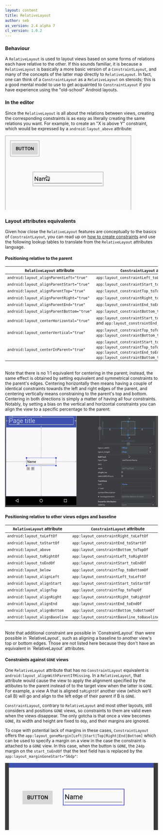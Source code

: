 ```yaml
---
layout: content
title: RelativeLayout
author: seb
as_version: 2.4 alpha 7
cl_version: 1.0.2
---
```


### Behaviour
A `RelativeLayout` is used to layout views based on some forms of relations each have relative to the other. If this sounds familiar, it is because a `RelativeLayout` is basically a more basic version of a `ConstraintLayout`, and many of the concepts of the latter map directly to `RelativeLayout`. In fact, one can think of a `ConstraintLayout` as a `RelativeLayout` on steroids; this is a good mental model to use to get acquainted to `ConstraintLayout` if you have experience using the "old-school" Android layouts.

### In the editor
Since the `RelativeLayout` is all about the relations between views, creating the corresponding constraints is as easy as literally creating the same relations you want. For example, to create an "X is above Y" constraint, which would be expressed by a `android:layout_above` attribute:

![Example of simple RelativeLayout constraint](../assets/images/layouts/relativelayout.gif)

### Layout attributes equivalents
Given how close the `RelativeLayout` features are conceptually to the basics of `ConstraintLayout`, you can read up on [how to create constraints](../basics/create_constraint.md) and use the following lookup tables to translate from the `RelativeLayout` attributes language.

#### Positioning relative to the parent

 `RelativeLayout` attribute | `ConstraintLayout` attribute
 --- | ---
 `android:layout_alignParentLeft="true"` | `app:layout_constraintLeft_toLeftOf="parent"`
 `android:layout_alignParentStart="true"` | `app:layout_constraintStart_toStartOf="parent"`
 `android:layout_alignParentTop="true"` | `app:layout_constraintTop_toTopOf="parent"`
 `android:layout_alignParentRight="true"` | `app:layout_constraintRight_toRightOf="parent"`
 `android:layout_alignParentEnd="true"` | `app:layout_constraintEnd_toEndOf="parent"`
 `android:layout_alignParentBottom="true"` | `app:layout_constraintBottom_toBottomOf="parent"`
 `android:layout_centerHorizontal="true"` | `app:layout_constraintStart_toStartOf="parent"` and `app:layout_constraintEnd_toEndOf="parent"`
 `android:layout_centerVertical="true"` | `app:layout_constraintTop_toTopOf="parent"` and `app:layout_constraintBottom_toBottomOf="parent"`
 `android:layout_centerInParent="true"` | `app:layout_constraintStart_toStartOf="parent"`, `app:layout_constraintTop_toTopOf="parent"`, `app:layout_constraintEnd_toEndOf="parent"`, and `app:layout_constraintBottom_toBottomOf="parent"`

<br/>
Note that there is no 1:1 equivalent for centering in the parent; instead, the same effect is obtained by setting equivalent and symmetrical constraints to the parent's edges. Centering horizontally then means having a couple of identical constraints towards the left and right edges of the parent, and centering vertically means constraining to the parent's top and bottom. Centering in both directions is simply a matter of having all four constraints. Notably, by setting a bias on the vertical and horizontal constraints you can align the view to a specific percentage to the parent:

![Using the bias to align a view in the parent](../assets/images/layouts/center_with_bias.gif)

#### Positioning relative to other views edges and baseline

 `RelativeLayout` attribute | `ConstraintLayout` attribute
 --- | ---
 `android:layout_toLeftOf` | `app:layout_constraintRight_toLeftOf`
 `android:layout_toStartOf` | `app:layout_constraintEnd_toStartOf`
 `android:layout_above` | `app:layout_constraintBottom_toTopOf`
 `android:layout_toRightOf` | `app:layout_constraintLeft_toRightOf`
 `android:layout_toEndOf` | `app:layout_constraintStart_toEndOf`
 `android:layout_below` | `app:layout_constraintTop_toBottomOf`
 `android:layout_alignLeft` | `app:layout_constraintLeft_toLeftOf`
 `android:layout_alignStart` | `app:layout_constraintStart_toStartOf`
 `android:layout_alignTop` | `app:layout_constraintTop_toTopOf`
 `android:layout_alignRight` | `app:layout_constraintRight_toRightOf`
 `android:layout_alignEnd` | `app:layout_constraintEnd_toEndOf`
 `android:layout_alignBottom` | `app:layout_constraintBottom_toBottomOf`
 `android:layout_alignBaseline` | `app:layout_constraintBaseline_toBaselineOf`

<br/>
Note that additional constraint are possible in `ConstraintLayout` than were possible in `RelativeLayout`, such as aligning a baseline to another view's top or bottom edges. Those are not listed here because they don't have an equivalent in `RelativeLayout` attributes.

#### Constraints against `GONE` views

One `RelativeLayout` attribute that has no `ConstraintLayout` equivalent is `android:layout_alignWithParentIfMissing`. In a `RelativeLayout`, that attribute would cause the view to apply the alignment specified by the attibutes to the parent instead of to the target view when the latter is `GONE`. For example, a view A that is aligned `toRightOf` another view (which we'll call B) will go and align to the left edge of their parent if B is `GONE`.

`ConstraintLayout`, contrary to `RelativeLayout` and most other layouts, still considers and positions `GONE` views, so constraints to them are valid even when the views disappear. The only gotcha is that once a view becomes `GONE`, its width and height are fixed to `0dp`, and their margins are ignored.

To cope with potential lack of margins in these cases, `ConstraintLayout` offers the `app:layout_goneMargin[Left|Start|Top|Right|End|Bottom]` which can be used to specify a margin on a view in the case the constraint is attached to a `GONE` view. In this case, when the button is `GONE`, the `24dp` margin on the `start_toEndOf` that the text field has is replaced by the `app:layout_marginGoneStart="56dp"`:

![Effect of layout_marginGone](../assets/images/layouts/margin_gone.gif)
